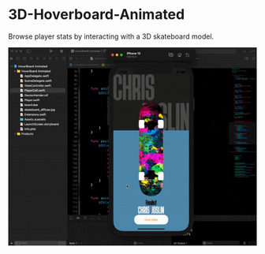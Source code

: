 # 3D-Hoverboard-Animated
Browse player stats by interacting with a 3D skateboard model.


![](ezgif-4-9b065183df04.gif)
